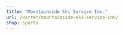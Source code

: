 ```yaml
---
title: "Mountainside Ski Service Inc."
url: /warren/mountainside-ski-service-inc/
shop: sports
---
```

